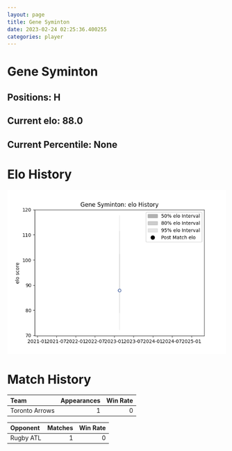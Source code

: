 ```yaml
---  
layout: page  
title: Gene Syminton  
date: 2023-02-24 02:25:36.400255  
categories: player  
---
```

# Gene Syminton

## Positions: H

## Current elo: 88.0

## Current Percentile: None

# Elo History


![elo history](history_GeneSyminton.png)
# Match History


| Team           |   Appearances |   Win Rate |
|:---------------|--------------:|-----------:|
| Toronto Arrows |             1 |          0 |

| Opponent   |   Matches |   Win Rate |
|:-----------|----------:|-----------:|
| Rugby ATL  |         1 |          0 |